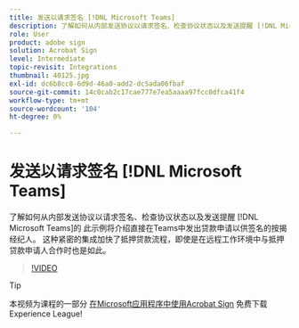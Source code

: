 ```yaml
---
title: 发送以请求签名 [!DNL Microsoft Teams]
description: 了解如何从内部发送协议以请求签名、检查协议状态以及发送提醒 [!DNL Microsoft Teams]
role: User
product: adobe sign
solution: Acrobat Sign
level: Intermediate
topic-revisit: Integrations
thumbnail: 40125.jpg
exl-id: dc6b8cc8-6d9d-46a0-add2-dc5ada06fbaf
source-git-commit: 14c0cab2c17cae777e7ea5aaaa97fcc0dfca41f4
workflow-type: tm+mt
source-wordcount: '104'
ht-degree: 0%

---
```


# 发送以请求签名 [!DNL Microsoft Teams]

了解如何从内部发送协议以请求签名、检查协议状态以及发送提醒 [!DNL Microsoft Teams]的
此示例将介绍直接在Teams中发出贷款申请以供签名的按揭经纪人。 这种紧密的集成加快了抵押贷款流程，即使是在远程工作环境中与抵押贷款申请人合作时也是如此。

>[!VIDEO](https://video.tv.adobe.com/v/346545?hidetitle=true)

>[!TIP]
>
>本视频为课程的一部分 [在Microsoft应用程序中使用Acrobat Sign](https://experienceleague.adobe.com/?recommended=Sign-U-1-2020.2) 免费下载Experience League!
